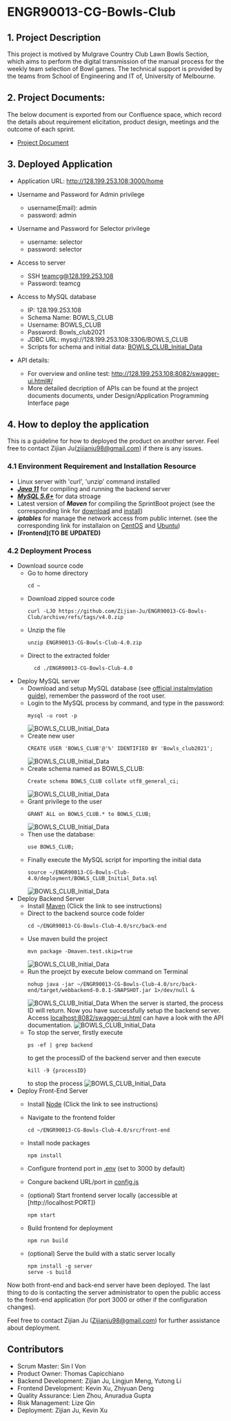 # ENGR90013-CG-Bowls-Club
## 1. Project Description
This project is motived by Mulgrave Country Club Lawn Bowls Section, which aims to perform the digital transmission of the manual process for the weekly team selection of Bowl games. The technical support is provided by the teams from School of Engineering and IT of, University of Melbourne.


## 2. Project Documents: 
The below document is exported from our Confluence space, which record the details about requirement elicitation, product design, meetings and the outcome of each sprint.

- [Project Document](./deliverable/SWEN900132021CG-281021-1847-1022.pdf)
## 3. Deployed Application
- Application URL: http://128.199.253.108:3000/home
- Username and Password for Admin privilege
  - username(Email): admin
  - password: admin
  
- Username and Password for Selector privilege
  - username: selector
  - password: selector
- Access to server
  - SSH teamcg@128.199.253.108
  - Password: teamcg
- Access to MySQL database
  -  IP: 128.199.253.108
  - Schema Name: BOWLS_CLUB
  - Username: BOWLS_CLUB
  - Password: Bowls_club2021
  - JDBC URL: mysql://128.199.253.108:3306/BOWLS_CLUB 
  - Scripts for schema and initial data: [BOWLS_CLUB_Initial_Data](./deployment/BOWLS_CLUB_Initial_Data.sql)
- API details:
  - For overview and online test: http://128.199.253.108:8082/swagger-ui.html#/
  - More detailed decription of APIs can be found at the project documents documents, under Design/Application Programming Interface page
  
## 4. How to deploy the application
This is a guideline for how to deployed the product on another server. Feel free to contact Zijian Ju(zijianju98@gmail.com) if there is any issues.
### 4.1 Environment Requirement and Installation Resource
-  Linux server with 'curl', 'unzip' command installed
-  ***[Java 11](https://www.javahelps.com/2017/09/install-oracle-jdk-9-on-linux.html)*** for compiling and running the backend server
-  ***[MySQL 5.6+](https://dev.mysql.com/doc/refman/8.0/en/linux-installation.html)***  for data stroage
-  Latest version of ***Maven*** for compiling the SprintBoot project (see the corresponding link for [download](https://maven.apache.org/download.cgi) and [install](https://maven.apache.org/install.html))
-  ***iptables*** for manage the network access from public internet. (see the corresponding link for installaion on [CentOS](https://docs.rackspace.com/support/how-to/use-iptables-with-centos-7/) and [Ubuntu](https://askubuntu.com/questions/692278/how-to-install-iptables-in-ubuntu))
-  **\[Frontend\](TO BE UPDATED)**
### 4.2 Deployment Process
- Download source code
  - Go to home directory
    ```
    cd ~
    ```
  - Download zipped source code
    ```
    curl -LJO https://github.com/Zijian-Ju/ENGR90013-CG-Bowls-Club/archive/refs/tags/v4.0.zip
    ```
  - Unzip the file 
    ```
    unzip ENGR90013-CG-Bowls-Club-4.0.zip
    ```
  - Direct to the extracted folder
    ```
      cd ./ENGR90013-CG-Bowls-Club-4.0
    ```
- Deploy MySQL server
  - Download and setup MySQL database (see [official instalmylation guide](https://dev.mysql.com/doc/refman/8.0/en/linux-installation.html)), remember the password of the root user.
  - Login to the MySQL process by command, and type in the password:
    ```
    mysql -u root -p
    ```
    ![BOWLS_CLUB_Initial_Data](./deployment/DeploymentGuideImages/loginMySQL.jpg)
  - Create new user
    ```
    CREATE USER 'BOWLS_CLUB'@'%' IDENTIFIED BY 'Bowls_club2021';
    ```
    ![BOWLS_CLUB_Initial_Data](./deployment/DeploymentGuideImages/createUser.png)
  - Create schema named as BOWLS_CLUB:
    ```
    Create schema BOWLS_CLUB collate utf8_general_ci; 
    ```
    ![BOWLS_CLUB_Initial_Data](./deployment/DeploymentGuideImagescreateSchema.jpg)
  - Grant privilege to the user
    ```
    GRANT ALL on BOWLS_CLUB.* to BOWLS_CLUB;
    ```
    ![BOWLS_CLUB_Initial_Data](./deployment/DeploymentGuideImages/grantPrivilege.jpg)
  - Then use the database:
    ```
    use BOWLS_CLUB;
    ```
  - Finally execute the MySQL script for importing the initial data
    ```
    source ~/ENGR90013-CG-Bowls-Club-4.0/deployment/BOWLS_CLUB_Initial_Data.sql
    ```
    ![BOWLS_CLUB_Initial_Data](./deployment/DeploymentGuideImages/setupDB.jpg)
- Deploy Backend Server
  - Install [Maven](https://docs.wso2.com/display/IS323/Installing+Apache+Maven+on+Linux) (Click the link to see instructions)
  - Direct to the backend source code folder
    ```
    cd ~/ENGR90013-CG-Bowls-Club-4.0/src/back-end
    ```
  - Use maven build the project
    ```
    mvn package -Dmaven.test.skip=true
    ```
    ![BOWLS_CLUB_Initial_Data](./deployment/DeploymentGuideImages/CompileProject.jpg)
  - Run the proejct by execute below command on Terminal
    ```
    nohup java -jar ~/ENGR90013-CG-Bowls-Club-4.0/src/back-end/target/webbackend-0.0.1-SNAPSHOT.jar 1>/dev/null &
    ```
    ![BOWLS_CLUB_Initial_Data](./deployment/DeploymentGuideImages/startServer.jpg)
    When the server is started, the process ID will return.
    Now you have successfully setup the backend server. Access [localhost:8082/swagger-ui.html](localhost:8082/swagger-ui.html) can have a look with the API documentation.
    ![BOWLS_CLUB_Initial_Data](./deployment/DeploymentGuideImages/swagger.jpg) 
  - To stop the server, firstly execute
    ```
    ps -ef | grep backend
    ```
    to get the processID of the backend server and then execute
    ```
    kill -9 {processID}
    ```
    to stop the process
    ![BOWLS_CLUB_Initial_Data](./deployment/DeploymentGuideImages/stopServer.jpg)
- Deploy Front-End Server
  - Install [Node](https://docs.npmjs.com/downloading-and-installing-node-js-and-npm) (Click the link to see instructions)
  - Navigate to the frontend folder
    ```
    cd ~/ENGR90013-CG-Bowls-Club-4.0/src/front-end
    ```
  - Install node packages
    ```
    npm install
    ```
  - Configure frontend port in [.env](./src/front-end/.env) (set to 3000 by default)
  - Congure backend URL/port in [config.js](./src/front-end/src/config.js)
  - (optional) Start frontend server locally (accessible at [http://localhost:PORT])
    ```
    npm start
    ```
  - Build frontend for deployment
    ```
    npm run build
    ```

  - (optional) Serve the build with a static server locally
    ```
    npm install -g server
    serve -s build
    ```
Now both front-end and back-end server have been deployed. The last thing to do is contacting the server administrator to open the public access to the front-end application (for port 3000 or other if the configuration changes).

Feel free to contact Zijian Ju (Zijianju98@gmail.com) for further assistance about deployment.

## Contributors
- Scrum Master: Sin I Von
- Product Owner: Thomas Capicchiano
- Backend Development: Zijian Ju, Lingjun Meng, Yutong Li
- Frontend Development: Kevin Xu, Zhiyuan Deng
- Quality Assurance: Lien Zhou, Anuradua Gupta
- Risk Management: Lize Qin
- Deployment: Zijian Ju, Kevin Xu
